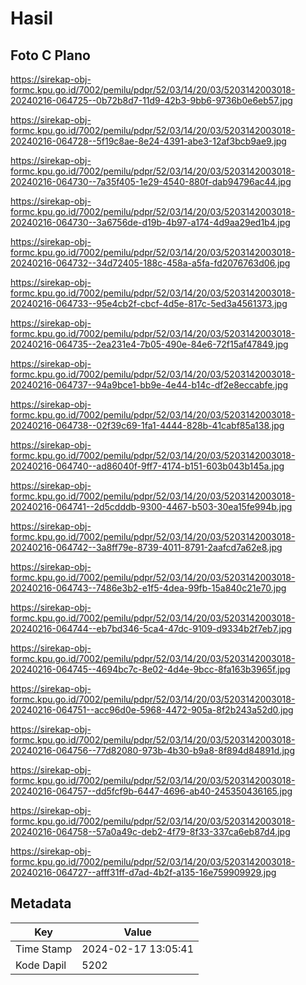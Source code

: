 # Hasil

## Foto C Plano

https://sirekap-obj-formc.kpu.go.id/7002/pemilu/pdpr/52/03/14/20/03/5203142003018-20240216-064725--0b72b8d7-11d9-42b3-9bb6-9736b0e6eb57.jpg

https://sirekap-obj-formc.kpu.go.id/7002/pemilu/pdpr/52/03/14/20/03/5203142003018-20240216-064728--5f19c8ae-8e24-4391-abe3-12af3bcb9ae9.jpg

https://sirekap-obj-formc.kpu.go.id/7002/pemilu/pdpr/52/03/14/20/03/5203142003018-20240216-064730--7a35f405-1e29-4540-880f-dab94796ac44.jpg

https://sirekap-obj-formc.kpu.go.id/7002/pemilu/pdpr/52/03/14/20/03/5203142003018-20240216-064730--3a6756de-d19b-4b97-a174-4d9aa29ed1b4.jpg

https://sirekap-obj-formc.kpu.go.id/7002/pemilu/pdpr/52/03/14/20/03/5203142003018-20240216-064732--34d72405-188c-458a-a5fa-fd2076763d06.jpg

https://sirekap-obj-formc.kpu.go.id/7002/pemilu/pdpr/52/03/14/20/03/5203142003018-20240216-064733--95e4cb2f-cbcf-4d5e-817c-5ed3a4561373.jpg

https://sirekap-obj-formc.kpu.go.id/7002/pemilu/pdpr/52/03/14/20/03/5203142003018-20240216-064735--2ea231e4-7b05-490e-84e6-72f15af47849.jpg

https://sirekap-obj-formc.kpu.go.id/7002/pemilu/pdpr/52/03/14/20/03/5203142003018-20240216-064737--94a9bce1-bb9e-4e44-b14c-df2e8eccabfe.jpg

https://sirekap-obj-formc.kpu.go.id/7002/pemilu/pdpr/52/03/14/20/03/5203142003018-20240216-064738--02f39c69-1fa1-4444-828b-41cabf85a138.jpg

https://sirekap-obj-formc.kpu.go.id/7002/pemilu/pdpr/52/03/14/20/03/5203142003018-20240216-064740--ad86040f-9ff7-4174-b151-603b043b145a.jpg

https://sirekap-obj-formc.kpu.go.id/7002/pemilu/pdpr/52/03/14/20/03/5203142003018-20240216-064741--2d5cdddb-9300-4467-b503-30ea15fe994b.jpg

https://sirekap-obj-formc.kpu.go.id/7002/pemilu/pdpr/52/03/14/20/03/5203142003018-20240216-064742--3a8ff79e-8739-4011-8791-2aafcd7a62e8.jpg

https://sirekap-obj-formc.kpu.go.id/7002/pemilu/pdpr/52/03/14/20/03/5203142003018-20240216-064743--7486e3b2-e1f5-4dea-99fb-15a840c21e70.jpg

https://sirekap-obj-formc.kpu.go.id/7002/pemilu/pdpr/52/03/14/20/03/5203142003018-20240216-064744--eb7bd346-5ca4-47dc-9109-d9334b2f7eb7.jpg

https://sirekap-obj-formc.kpu.go.id/7002/pemilu/pdpr/52/03/14/20/03/5203142003018-20240216-064745--4694bc7c-8e02-4d4e-9bcc-8fa163b3965f.jpg

https://sirekap-obj-formc.kpu.go.id/7002/pemilu/pdpr/52/03/14/20/03/5203142003018-20240216-064751--acc96d0e-5968-4472-905a-8f2b243a52d0.jpg

https://sirekap-obj-formc.kpu.go.id/7002/pemilu/pdpr/52/03/14/20/03/5203142003018-20240216-064756--77d82080-973b-4b30-b9a8-8f894d84891d.jpg

https://sirekap-obj-formc.kpu.go.id/7002/pemilu/pdpr/52/03/14/20/03/5203142003018-20240216-064757--dd5fcf9b-6447-4696-ab40-245350436165.jpg

https://sirekap-obj-formc.kpu.go.id/7002/pemilu/pdpr/52/03/14/20/03/5203142003018-20240216-064758--57a0a49c-deb2-4f79-8f33-337ca6eb87d4.jpg

https://sirekap-obj-formc.kpu.go.id/7002/pemilu/pdpr/52/03/14/20/03/5203142003018-20240216-064727--afff31ff-d7ad-4b2f-a135-16e759909929.jpg


## Metadata

| Key        | Value               |
| ---------- | ------------------- |
| Time Stamp | 2024-02-17 13:05:41 |
| Kode Dapil | 5202                |



